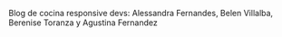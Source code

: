 Blog de cocina responsive
devs: Alessandra Fernandes, Belen Villalba, Berenise Toranza y Agustina Fernandez


